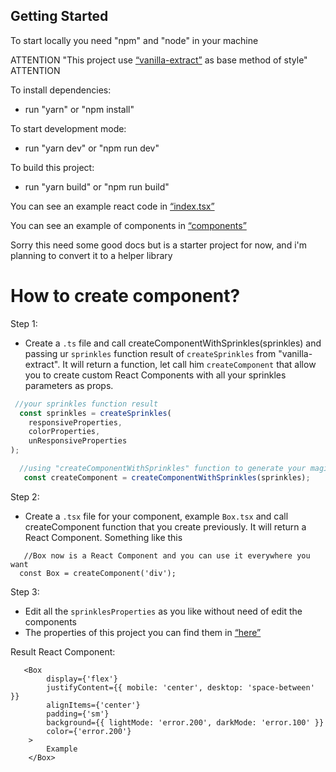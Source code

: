 ## Getting Started

To start locally you need "npm" and "node" in your machine

ATTENTION "This project use [“vanilla-extract”](https://vanilla-extract.style/) as base method of style" ATTENTION

To install dependencies:
- run "yarn" or "npm install"

To start development mode:
- run "yarn dev" or "npm run dev" 

To build this project:
- run "yarn build" or "npm run build"

You can see an example react code in [“index.tsx”](https://oscar-vanilla-kit.vercel.app/src/pages/index.tsx)

You can see an example of components in [“components”](https://oscar-vanilla-kit.vercel.app/src/components)

Sorry this need some good docs but is a starter project for now,
and i'm planning to convert it to a helper library


# How to create component?

Step 1:
- Create a `.ts` file and call createComponentWithSprinkles(sprinkles) and
 passing ur `sprinkles` function result of `createSprinkles` from "vanilla-extract".
 It will return a function, let call him  `createComponent` that allow you to
 create custom React Components with all your sprinkles parameters as props.

```ts
 //your sprinkles function result
  const sprinkles = createSprinkles(
    responsiveProperties,
    colorProperties,
    unResponsiveProperties
);
```

```ts
  //using "createComponentWithSprinkles" function to generate your magic function
   const createComponent = createComponentWithSprinkles(sprinkles);
```

Step 2:
- Create a `.tsx` file for your component, example `Box.tsx` and call createComponent 
function that you create previously. It will return a React Component. Something like this 

```tsx
   //Box now is a React Component and you can use it everywhere you want
  const Box = createComponent('div');
```

Step 3:
- Edit all the `sprinklesProperties` as you like without need of edit the components
- The properties of this project you can find them in [“here”](https://github.com/oscarprogrammer1996/vanilla-kit/tree/main/src/theme/sprinkles/properties)

Result React Component: 
```tsx
   <Box
        display={'flex'}
        justifyContent={{ mobile: 'center', desktop: 'space-between' }}
        alignItems={'center'}
        padding={'sm'}
        background={{ lightMode: 'error.200', darkMode: 'error.100' }}
        color={'error.200'}
    >
        Example
    </Box>      
```       




